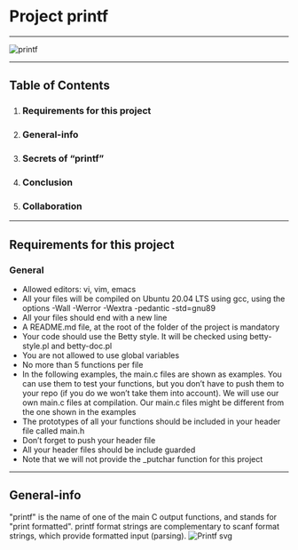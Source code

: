 # Project printf
***
![printf](https://user-images.githubusercontent.com/98335124/160219522-1e97e727-4926-42f6-8e48-3835835c0dec.jpg)
***

## Table of Contents
1. ### Requirements for this project
2. ### General-info
3. ### Secrets of “printf”
4. ### Conclusion
5. ### Collaboration
***

## Requirements for this project
### General
* Allowed editors: vi, vim, emacs
* All your files will be compiled on Ubuntu 20.04 LTS using gcc, using the options -Wall -Werror -Wextra -pedantic -std=gnu89
* All your files should end with a new line
* A README.md file, at the root of the folder of the project is mandatory
* Your code should use the Betty style. It will be checked using betty-style.pl and betty-doc.pl
* You are not allowed to use global variables
* No more than 5 functions per file
* In the following examples, the main.c files are shown as examples. You can use them to test your functions, but you don’t have to push them to your repo (if you do we won’t take them into account). We will use our own main.c files at compilation. Our main.c files might be different from the one shown in the examples
* The prototypes of all your functions should be included in your header file called main.h
* Don’t forget to push your header file
* All your header files should be include guarded
* Note that we will not provide the _putchar function for this project
***

## General-info
"printf" is the name of one of the main C output functions, and stands for "print formatted". printf format strings are complementary to scanf format strings, which provide formatted input (parsing).
![Printf svg](https://user-images.githubusercontent.com/98335124/160220929-da2f5afd-c60b-4a68-9eef-53a07af6e796.png)
